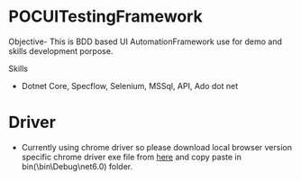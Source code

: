# POCUITestingFramework

Objective-  This is BDD based UI AutomationFramework use for demo and skills development porpose.

Skills
- Dotnet Core, Specflow, Selenium, MSSql, API, Ado dot net

# Driver
- Currently using chrome driver so please download local browser version specific chrome driver exe file from [here](https://chromedriver.storage.googleapis.com/index.html) and copy paste in bin(\bin\Debug\net6.0) folder.
